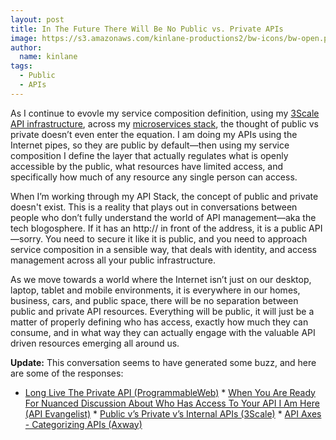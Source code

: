 ```yaml
---
layout: post
title: In The Future There Will Be No Public vs. Private APIs
image: https://s3.amazonaws.com/kinlane-productions2/bw-icons/bw-open.png
author:
  name: kinlane
tags:
  - Public
  - APIs
---
```

As I continue to evovle my service composition definition, using my [3Scale API infrastructure](http://bit.ly/1cHBhd5), across my [microservices stack](https://kin-lane.github.io/master/), the thought of public vs private doesn’t even enter the equation. I am doing my APIs using the Internet pipes, so they are public by default—then using my service composition I define the layer that actually regulates what is openly accessible by the public, what resources have limited access, and specifically how much of any resource any single person can access.

When I’m working through my API Stack, the concept of public and private doesn't exist. This is a reality that plays out in conversations between people who don’t fully understand the world of API management—aka the tech blogosphere. If it has an http:// in front of the address, it is a public API—sorry. You need to secure it like it is public, and you need to approach service composition in a sensible way, that deals with identity, and access management across all your public infrastructure.

As we move towards a world where the Internet isn’t just on our desktop, laptop, tablet and mobile environments, it is everywhere in our homes, business, cars, and public space, there will be no separation between public and private API resources. Everything will be public, it will just be a matter of properly defining who has access, exactly how much they can consume, and in what way they can actually engage with the valuable API driven resources emerging all around us.

**Update:** This conversation seems to have generated some buzz, and here are some of the responses:

*   [Long Live The Private API (ProgrammableWeb)](http://www.programmableweb.com/news/long-live-private-api/analysis/2015/02/06)
[](http://www.programmableweb.com/news/long-live-private-api/analysis/2015/02/06)*   [](http://www.programmableweb.com/news/long-live-private-api/analysis/2015/02/06)[When You Are Ready For Nuanced Discussion About Who Has Access To Your API I Am Here (API Evangelist)](http://apievangelist.com/2015/02/06/when-you-are-ready-for-nuanced-discussion-about-who-has-access-to-your-api-i-am-here/)
[](http://apievangelist.com/2015/02/06/when-you-are-ready-for-nuanced-discussion-about-who-has-access-to-your-api-i-am-here/)*   [](http://apievangelist.com/2015/02/06/when-you-are-ready-for-nuanced-discussion-about-who-has-access-to-your-api-i-am-here/)[Public v’s Private v’s Internal APIs (3Scale)](http://www.3scale.net/2015/02/public-vs-private-vs-internal-apis/)
[](http://www.3scale.net/2015/02/public-vs-private-vs-internal-apis/)*   [](http://www.3scale.net/2015/02/public-vs-private-vs-internal-apis/)[API Axes - Categorizing APIs (Axway)](http://www.soatothecloud.com/2015/02/this-week-there-has-been-great.html)
[](http://www.soatothecloud.com/2015/02/this-week-there-has-been-great.html)